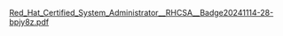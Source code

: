 [Red_Hat_Certified_System_Administrator__RHCSA__Badge20241114-28-bpjy8z.pdf](https://github.com/user-attachments/files/18569285/Red_Hat_Certified_System_Administrator__RHCSA__Badge20241114-28-bpjy8z.pdf)
